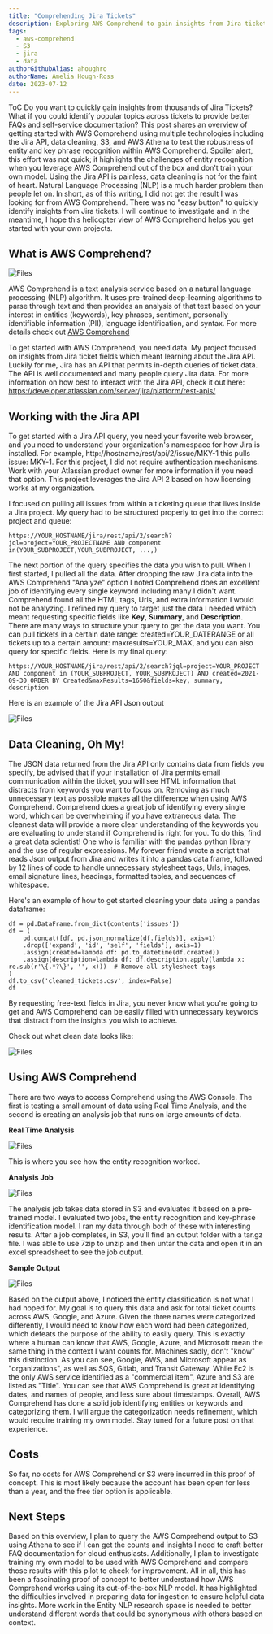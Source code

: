 ```yaml
---
title: "Comprehending Jira Tickets"
description: Exploring AWS Comprehend to gain insights from Jira tickets
tags:
  - aws-comprehend
  - S3
  - jira
  - data
authorGithubAlias: ahoughro
authorName: Amelia Hough-Ross
date: 2023-07-12
---
```

ToC
Do you want to quickly gain insights from thousands of Jira Tickets?  What if you could identify popular topics across tickets to provide better FAQs and self-service documentation? 
This post shares an overview of getting started with AWS Comprehend using multiple technologies including the Jira API, data cleaning, S3, and AWS Athena to test the robustness of entity and key phrase recognition within AWS Comprehend.  Spoiler alert, this effort was not quick; it highlights the challenges of entity recognition when you leverage AWS Comprehend out of the box and don't train your own model.  Using the Jira API is painless, data cleaning is not for the faint of heart.  Natural Language Processing (NLP) is a much harder problem than people let on.  In short, as of this writing, I did not get the result I was looking for from AWS Comprehend.  There was no "easy button" to quickly identify insights from Jira tickets.  I will continue to investigate and in the meantime, I hope this helicopter view of AWS Comprehend helps you get started with your own projects.  

## What is AWS Comprehend?
![Files](images/GetStarted.jpg)

AWS Comprehend is a text analysis service based on a natural language processing (NLP) algorithm.  It uses pre-trained deep-learning algorithms to parse through text and then provides an analysis of that text based on your interest in entities (keywords), key phrases, sentiment, personally identifiable information (PII), language identification, and syntax.  For more details check out [AWS Comprehend](https://docs.aws.amazon.com/comprehend/index.html)

To get started with AWS Comprehend, you need data.  My project focused on insights from Jira ticket fields which meant learning about the Jira API.  Luckily for me, Jira has an API that permits in-depth queries of ticket data.  The API is well documented and many people query Jira data.  For more information on how best to interact with the Jira API, check it out here: https://developer.atlassian.com/server/jira/platform/rest-apis/

## Working with the Jira API
To get started with a Jira API query, you need your favorite web browser, and you need to understand your organization's namespace for how Jira is installed.  For example, http://hostname/rest/api/2/issue/MKY-1 this pulls issue: MKY-1.  For this project, I did not require authentication mechanisms.  Work with your Atlassian product owner for more information if you need that option.  This project leverages the Jira API 2 based on how licensing works at my organization.

I focused on pulling all issues from within a ticketing queue that lives inside a Jira project.  My query had to be structured properly to get into the correct project and queue:

```
https://YOUR_HOSTNAME/jira/rest/api/2/search?jql=project=YOUR_PROJECTNAME AND component in(YOUR_SUBPROJECT,YOUR_SUBPROJECT, ...,)
```

The next portion of the query specifies the data you wish to pull.  When I first started, I pulled all the data.  After dropping the raw Jira data into the AWS Comprehend "Analyze" option I noted Comprehend does an excellent job of identifying every single keyword including many I didn't want.  Comprehend found all the HTML tags, Urls, and extra information I would not be analyzing.  I refined my query to target just the data I needed which meant requesting specific fields like **Key**, **Summary**, and **Description**.  There are many ways to structure your query to get the data you want.  You can pull tickets in a certain date range: created=YOUR_DATERANGE or all tickets up to a certain amount: maxresults=YOUR_MAX, and you can also query for specific fields.  Here is my final query:

```
https://YOUR_HOSTNAME/jira/rest/api/2/search?jql=project=YOUR_PROJECT AND component in (YOUR_SUBPROJECT, YOUR_SUBPROJECT) AND created=2021-09-30 ORDER BY Created&maxResults=1650&fields=key, summary, description
```

Here is an example of the Jira API Json output

![Files](images/JsonExampleCleaned.jpg)


## Data Cleaning, Oh My!
The JSON data returned from the Jira API only contains data from fields you specify, be advised that if your installation of Jira permits email communication within the ticket, you will see HTML information that distracts from keywords you want to focus on.  Removing as much unnecessary text as possible makes all the difference when using AWS Comprehend.  Comprehend does a great job of identifying every single word, which can be overwhelming if you have extraneous data.  The cleanest data will provide a more clear understanding of the keywords you are evaluating to understand if Comprehend is right for you.  To do this, find a great data scientist!  One who is familiar with the pandas python library and the use of regular expressions.  My forever friend wrote a script that reads Json output from Jira and writes it into a pandas data frame, followed by 12 lines of code to handle unnecessary stylesheet tags, Urls, images, email signature lines, headings, formatted tables, and sequences of whitespace.  

Here's an example of how to get started cleaning your data using a pandas dataframe:
```
df = pd.DataFrame.from_dict(contents['issues'])
df = (
    pd.concat([df, pd.json_normalize(df.fields)], axis=1)
    .drop(['expand', 'id', 'self', 'fields'], axis=1)
    .assign(created=lambda df: pd.to_datetime(df.created))
    .assign(description=lambda df: df.description.apply(lambda x: re.sub(r'\{.*?\}', '', x)))  # Remove all stylesheet tags
)
df.to_csv('cleaned_tickets.csv', index=False)
df
```
By requesting free-text fields in Jira, you never know what you're going to get and AWS Comprehend can be easily filled with unnecessary keywords that distract from the insights you wish to achieve.

Check out what clean data looks like:

![Files](images/sampleCleanData.jpg)

## Using AWS Comprehend
There are two ways to access Comprehend using the AWS Console.  The first is testing a small amount of data using Real Time Analysis, and the second is creating an analysis job that runs on large amounts of data.  

**Real Time Analysis**

![Files](images/analysis02.jpg)

This is where you see how the entity recognition worked.

**Analysis Job**

![Files](images/analysisJobsExample.jpg)

The analysis job takes data stored in S3 and evaluates it based on a pre-trained model.  I evaluated two jobs, the entity recognition and key-phrase identification model.  I ran my data through both of these with interesting results.  After a job completes, in S3, you'll find an output folder with a tar.gz file.  I was able to use 7zip to unzip and then untar the data and open it in an excel spreadsheet to see the job output.

**Sample Output**

![Files](images/dataSample.jpg)

Based on the output above, I noticed the entity classification is not what I had hoped for.  My goal is to query this data and ask for total ticket counts across AWS, Google, and Azure.  Given the three names were categorized differently, I would need to know how each word had been categorized, which defeats the purpose of the ability to easily query.  This is exactly where a human can know that AWS, Google, Azure, and Microsoft mean the same thing in the context I want counts for.  Machines sadly, don't "know" this distinction.  As you can see, Google, AWS, and Microsoft appear as "organizations", as well as SQS, Gitlab, and Transit Gateway.  While Ec2 is the only AWS service identified as a "commercial item", Azure and S3 are listed as "Title".  You can see that AWS Comprehend is great at identifying dates, and names of people, and less sure about timestamps.  Overall, AWS Comprehend has done a solid job identifying entities or keywords and categorizing them.  I will argue the categorization needs refinement, which would require training my own model.  Stay tuned for a future post on that experience.  

## Costs

So far, no costs for AWS Comprehend or S3 were incurred in this proof of concept.  This is most likely because the account has been open for less than a year, and the free tier option is applicable.  

## Next Steps
Based on this overview, I plan to query the AWS Comprehend output to S3 using Athena to see if I can get the counts and insights I need to craft better FAQ documentation for cloud enthusiasts.  Additionally, I plan to investigate training my own model to be used with AWS Comprehend and compare those results with this pilot to check for improvement.  All in all, this has been a fascinating proof of concept to better understand how AWS Comprehend works using its out-of-the-box NLP model.  It has highlighted the difficulties involved in preparing data for ingestion to ensure helpful data insights.  More work in the Entity NLP research space is needed to better understand different words that could be synonymous with others based on context.

